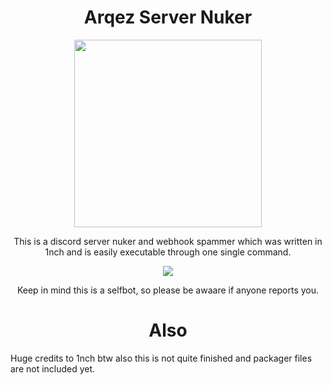 <h1 align="center">Arqez Server Nuker</h1>
<p align="center"><img src="https://i.gyazo.com/7c11a75b2e73f47345da23444f1e638e.gif" height=300></p>
<p align="center">
	<h7>This is a discord server nuker and webhook spammer which was written in 1nch and is easily executable through one single command.</h7>
</p>
<p align="center"><img src="https://send.thigh.pics/raw/emeFd2D1D.png"></p>
<p align="center">
	<h7>Keep in mind this is a selfbot, so please be awaare if anyone reports you.</h7>
</p>

</p>
<h1 align="center">Also</h1>
<p>Huge credits to 1nch btw also this is not quite finished and packager files are not included yet.</p>
